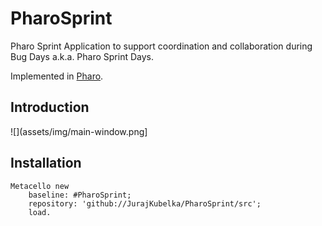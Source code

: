 # PharoSprint

Pharo Sprint Application to support coordination and collaboration during Bug Days a.k.a. Pharo Sprint Days.

Implemented in [Pharo](http://pharo.org). 

## Introduction

![](assets/img/main-window.png]

## Installation

```
Metacello new
    baseline: #PharoSprint;
    repository: 'github://JurajKubelka/PharoSprint/src';
    load.
```
